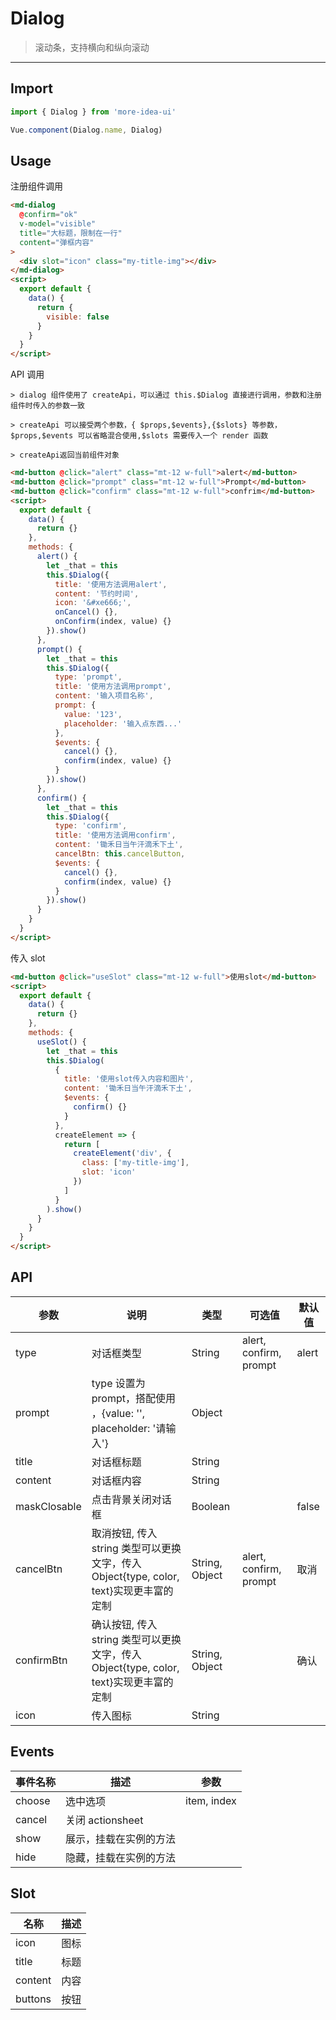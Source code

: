 <!--
 * @Descripttion:
 * @version:
 * @Author: lizt
 * @Date: 2021-01-08 15:14:21
 * @LastEditors: lizt
 * @LastEditTime: 2021-01-15 17:42:04
-->

# Dialog

> 滚动条，支持横向和纵向滚动

---

## Import

```javascript
import { Dialog } from 'more-idea-ui'

Vue.component(Dialog.name, Dialog)
```

## Usage

注册组件调用

```html
<md-dialog
  @confirm="ok"
  v-model="visible"
  title="大标题，限制在一行"
  content="弹框内容"
>
  <div slot="icon" class="my-title-img"></div>
</md-dialog>
<script>
  export default {
    data() {
      return {
        visible: false
      }
    }
  }
</script>
```

API 调用

```
> dialog 组件使用了 createApi，可以通过 this.$Dialog 直接进行调用，参数和注册组件时传入的参数一致

> createApi 可以接受两个参数，{ $props,$events},{$slots} 等参数，$props,$events 可以省略混合使用,$slots 需要传入一个 render 函数

> createApi返回当前组件对象
```

```html
<md-button @click="alert" class="mt-12 w-full">alert</md-button>
<md-button @click="prompt" class="mt-12 w-full">Prompt</md-button>
<md-button @click="confirm" class="mt-12 w-full">confrim</md-button>
<script>
  export default {
    data() {
      return {}
    },
    methods: {
      alert() {
        let _that = this
        this.$Dialog({
          title: '使用方法调用alert',
          content: '节约时间',
          icon: '&#xe666;',
          onCancel() {},
          onConfirm(index, value) {}
        }).show()
      },
      prompt() {
        let _that = this
        this.$Dialog({
          type: 'prompt',
          title: '使用方法调用prompt',
          content: '输入项目名称',
          prompt: {
            value: '123',
            placeholder: '输入点东西...'
          },
          $events: {
            cancel() {},
            confirm(index, value) {}
          }
        }).show()
      },
      confirm() {
        let _that = this
        this.$Dialog({
          type: 'confirm',
          title: '使用方法调用confirm',
          content: '锄禾日当午汗滴禾下土',
          cancelBtn: this.cancelButton,
          $events: {
            cancel() {},
            confirm(index, value) {}
          }
        }).show()
      }
    }
  }
</script>
```

传入 slot

```html
<md-button @click="useSlot" class="mt-12 w-full">使用slot</md-button>
<script>
  export default {
    data() {
      return {}
    },
    methods: {
      useSlot() {
        let _that = this
        this.$Dialog(
          {
            title: '使用slot传入内容和图片',
            content: '锄禾日当午汗滴禾下土',
            $events: {
              confirm() {}
            }
          },
          createElement => {
            return [
              createElement('div', {
                class: ['my-title-img'],
                slot: 'icon'
              })
            ]
          }
        ).show()
      }
    }
  }
</script>
```

## API

| 参数         | 说明                                                                                   | 类型           | 可选值                 | 默认值 |
| ------------ | -------------------------------------------------------------------------------------- | -------------- | ---------------------- | ------ |
| type         | 对话框类型                                                                             | String         | alert, confirm, prompt | alert  |
| prompt       | type 设置为 prompt，搭配使用 ，{value: '', placeholder: '请输入'}                      | Object         |                        |        |
| title        | 对话框标题                                                                             | String         |                        |        |
| content      | 对话框内容                                                                             | String         |                        |        |
| maskClosable | 点击背景关闭对话框                                                                     | Boolean        |                        | false  |
| cancelBtn    | 取消按钮, 传入 string 类型可以更换文字，传入 Object{type, color, text}实现更丰富的定制 | String, Object | alert, confirm, prompt | 取消   |
| confirmBtn   | 确认按钮, 传入 string 类型可以更换文字，传入 Object{type, color, text}实现更丰富的定制 | String, Object |                        | 确认   |
| icon         | 传入图标                                                                               | String         |                        |

## Events

| 事件名称 | 描述                   | 参数        |
| -------- | ---------------------- | ----------- |
| choose   | 选中选项               | item, index |
| cancel   | 关闭 actionsheet       |             |
| show     | 展示，挂载在实例的方法 |             |
| hide     | 隐藏，挂载在实例的方法 |             |

## Slot

| 名称    | 描述 |
| ------- | ---- |
| icon    | 图标 |
| title   | 标题 |
| content | 内容 |
| buttons | 按钮 |
